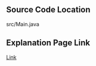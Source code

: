 ## Source Code Location

src/Main.java

## Explanation Page Link

[Link](https://lunareclipse000.wordpress.com/2024/02/13/%eb%b0%b1%ec%a4%80-1717-java/)
